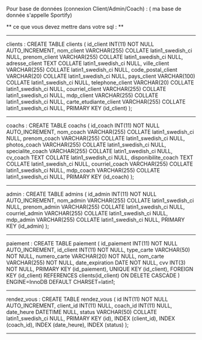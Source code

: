 Pour base de données (connexion Client/Admin/Coach) : 
( ma base de donnée s'appelle Sportify)

** ce que vous devez mettre dans votre sql : **

*****************************************************

clients : CREATE TABLE clients (
    id_client INT(11) NOT NULL AUTO_INCREMENT,
    nom_client VARCHAR(255) COLLATE latin1_swedish_ci NULL,
    prenom_client VARCHAR(255) COLLATE latin1_swedish_ci NULL,
    adresse_client TEXT COLLATE latin1_swedish_ci NULL,
    ville_client VARCHAR(255) COLLATE latin1_swedish_ci NULL,
    code_postal_client VARCHAR(20) COLLATE latin1_swedish_ci NULL,
    pays_client VARCHAR(100) COLLATE latin1_swedish_ci NULL,
    telephone_client VARCHAR(20) COLLATE latin1_swedish_ci NULL,
    courriel_client VARCHAR(255) COLLATE latin1_swedish_ci NULL,
    mdp_client VARCHAR(255) COLLATE latin1_swedish_ci NULL,
    carte_etudiante_client VARCHAR(255) COLLATE latin1_swedish_ci NULL,
    PRIMARY KEY (id_client)
);

*****************************************************

coachs : CREATE TABLE coachs (
    id_coach INT(11) NOT NULL AUTO_INCREMENT,
    nom_coach VARCHAR(255) COLLATE latin1_swedish_ci NULL,
    prenom_coach VARCHAR(255) COLLATE latin1_swedish_ci NULL,
    photos_coach VARCHAR(255) COLLATE latin1_swedish_ci NULL,
    specialite_coach VARCHAR(255) COLLATE latin1_swedish_ci NULL,
    cv_coach TEXT COLLATE latin1_swedish_ci NULL,
    disponibilite_coach TEXT COLLATE latin1_swedish_ci NULL,
    courriel_coach VARCHAR(255) COLLATE latin1_swedish_ci NULL,
    mdp_coach VARCHAR(255) COLLATE latin1_swedish_ci NULL,
    PRIMARY KEY (id_coach)
);


*****************************************************

admin : CREATE TABLE admins (
    id_admin INT(11) NOT NULL AUTO_INCREMENT,
    nom_admin VARCHAR(255) COLLATE latin1_swedish_ci NULL,
    prenom_admin VARCHAR(255) COLLATE latin1_swedish_ci NULL,
    courriel_admin VARCHAR(255) COLLATE latin1_swedish_ci NULL,
    mdp_admin VARCHAR(255) COLLATE latin1_swedish_ci NULL,
    PRIMARY KEY (id_admin)
);

*****************************************************

paiement : CREATE TABLE paiement (
    id_paiement INT(11) NOT NULL AUTO_INCREMENT,
    id_client INT(11) NOT NULL,
    type_carte VARCHAR(50) NOT NULL,
    numero_carte VARCHAR(20) NOT NULL,
    nom_carte VARCHAR(255) NOT NULL,
    date_expiration DATE NOT NULL,
    cvv INT(3) NOT NULL,
    PRIMARY KEY (id_paiement),
    UNIQUE KEY (id_client),
    FOREIGN KEY (id_client) REFERENCES clients(id_client) ON DELETE CASCADE
) ENGINE=InnoDB DEFAULT CHARSET=latin1;
*****************************************************

rendez_vous : CREATE TABLE rendez_vous (
    id INT(11) NOT NULL AUTO_INCREMENT,
    client_id INT(11) NULL,
    coach_id INT(11) NULL,
    date_heure DATETIME NULL,
    status VARCHAR(50) COLLATE latin1_swedish_ci NULL,
    PRIMARY KEY (id),
    INDEX (client_id),
    INDEX (coach_id),
    INDEX (date_heure),
    INDEX (status)
);

*****************************************************

